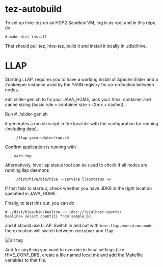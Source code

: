 tez-autobuild
=============

To set up hive-tez on an HDP2 Sandbox VM, log in as root and in this repo, do

    # make dist install

That should pull tez, hive-tez, build it and install it locally in ./dist/hive.

LLAP
====

Starting LLAP, requires you to have a working install of Apache Slider and a Zookeeper instance used by the YARN registry for co-ordination between nodes.

edit slider-gen.sh to fix your JAVA_HOME, pick your Xmx, container and cache sizing (basic rule = container size > (Xmx + cache)).

Run 
     # ./slider-gen.sh

it generates a run.sh script in the local dir with the configuration for running (including date).

        ./llap-yarn-<date>/run.sh

Confirm application is running with

        yarn top
        
Alternatively, hive llap status tool can be used to check if all nodes are running llap daemons

        ./dist/hive/bin/hive --service llapstatus -w

If that fails to startup, check whether you have JDK8 in the right location specified in JAVA_HOME.

Finally, to test this out, you can do

    # ./dist/hive/bin/beeline -u jdbc://localhost:<port>/
    beeline> select count(1) from sample_07;

and it should use LLAP. Switch in and out with `hive.llap.execution.mode`, the execution will switch between `container` and `llap`.

![alt tag](http://people.apache.org/~gopalv/LLAP.gif)

And for anything you want to override in local settings (like HIVE_CONF_DIR), create a file named local.mk and add the Makefile variables to that file.
